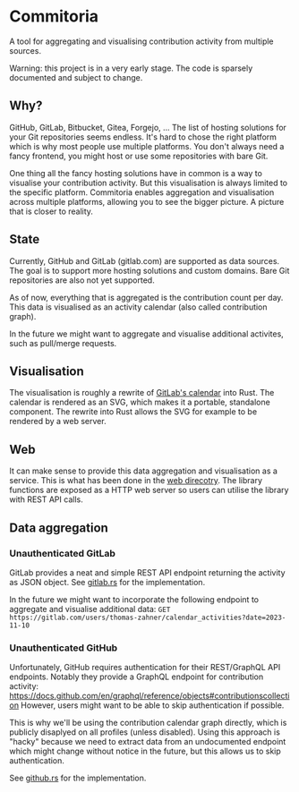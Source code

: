 # Commitoria

A tool for aggregating and visualising contribution activity from multiple sources.

Warning: this project is in a very early stage. The code is sparsely documented and subject to change.

## Why?

GitHub, GitLab, Bitbucket, Gitea, Forgejo, ...
The list of hosting solutions for your Git repositories seems endless.
It's hard to chose the right platform which is why most people use multiple platforms.
You don't always need a fancy frontend, you might host or use some repositories with bare Git.

One thing all the fancy hosting solutions have in common is a way to visualise your contribution activity.
But this visualisation is always limited to the specific platform.
Commitoria enables aggregation and visualisation across multiple platforms,
allowing you to see the bigger picture.
A picture that is closer to reality.

## State

Currently, GitHub and GitLab (gitlab.com) are supported as data sources.
The goal is to support more hosting solutions and custom domains.
Bare Git repositories are also not yet supported.

As of now, everything that is aggregated is the contribution count per day.
This data is visualised as an activity calendar (also called contribution graph).

In the future we might want to aggregate and visualise additional activites, such as pull/merge requests.

## Visualisation

The visualisation is roughly a rewrite of
[GitLab's calendar](https://gitlab.com/gitlab-org/gitlab/-/blob/master/app/assets/javascripts/pages/users/activity_calendar.js)
into Rust.
The calendar is rendered as an SVG, which makes it a portable, standalone component.
The rewrite into Rust allows the SVG for example to be rendered by a web server.

## Web

It can make sense to provide this data aggregation and visualisation as a service.
This is what has been done in the [web direcotry](./web).
The library functions are exposed as a HTTP web server so users can utilise the library with REST API calls.

## Data aggregation

### Unauthenticated GitLab

GitLab provides a neat and simple REST API endpoint returning the activity as JSON object.
See [gitlab.rs](./lib/src/provider/gitlab.rs) for the implementation.

In the future we might want to incorporate the following endpoint to aggregate and visualise additional data:
`GET https://gitlab.com/users/thomas-zahner/calendar_activities?date=2023-11-10`

### Unauthenticated GitHub

Unfortunately, GitHub requires authentication for their REST/GraphQL API endpoints.
Notably they provide a GraphQL endpoint for contribution activity: https://docs.github.com/en/graphql/reference/objects#contributionscollection
However, users might want to be able to skip authentication if possible.

This is why we'll be using the contribution calendar graph directly, which is publicly disaplyed on all profiles (unless disabled).
Using this approach is "hacky" because we need to extract data from an undocumented endpoint which might change without notice in the future,
but this allows us to skip authentication.

See [github.rs](./lib/src/provider/github.rs) for the implementation.
